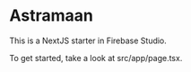# Astramaan

This is a NextJS starter in Firebase Studio.

To get started, take a look at src/app/page.tsx.
